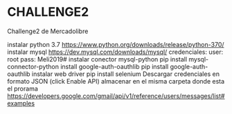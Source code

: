 # CHALLENGE2
Challenge2 de Mercadolibre

instalar python 3.7
  https://www.python.org/downloads/release/python-370/
instalar mysql
  https://dev.mysql.com/downloads/mysql/
  credenciales:
    user: root
    pass: Meli2019#
instalar conector mysql-python
  pip install mysql-connector-python
install google-auth-oauthlib
  pip install google-auth-oauthlib
instalar web driver
  pip install selenium
Descargar credenciales en formato JSON (click Enable API) almacenar en el misma carpeta donde esta el prorama
  https://developers.google.com/gmail/api/v1/reference/users/messages/list#examples
 
